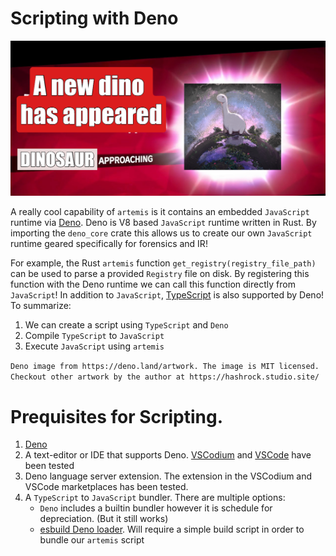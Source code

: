 # Scripting with Deno

![a small velociraptor joke](../images/deno2.jpeg)

A really cool capability of `artemis` is it contains an embedded `JavaScript`
runtime via [Deno](https://deno.land/). Deno is V8 based `JavaScript` runtime
written in Rust. By importing the `deno_core` crate this allows us to create our
own `JavaScript` runtime geared specifically for forensics and IR!

For example, the Rust `artemis` function `get_registry(registry_file_path)` can
be used to parse a provided `Registry` file on disk. By registering this
function with the Deno runtime we can call this function directly from
`JavaScript`! In addition to `JavaScript`,
[TypeScript](https://www.typescriptlang.org/) is also supported by Deno!\
To summarize:

1. We can create a script using `TypeScript` and `Deno`
2. Compile `TypeScript` to `JavaScript`
3. Execute `JavaScript` using `artemis`

`Deno image from https://deno.land/artwork. The image is MIT licensed. Checkout other artwork by the author at https://hashrock.studio.site/`

# Prequisites for Scripting.

1. [Deno](https://deno.land/)
2. A text-editor or IDE that supports Deno. [VSCodium](https://vscodium.com/)
   and [VSCode](https://code.visualstudio.com/) have been tested
3. Deno language server extension. The extension in the VSCodium and VSCode
   marketplaces has been tested.
4. A `TypeScript` to `JavaScript` bundler. There are multiple options:
   - `Deno` includes a builtin bundler however it is schedule for depreciation.
     (But it still works)
   - [esbuild Deno loader](https://deno.land/x/esbuild_deno_loader@0.6.0). Will
     require a simple build script in order to bundle our `artemis` script
